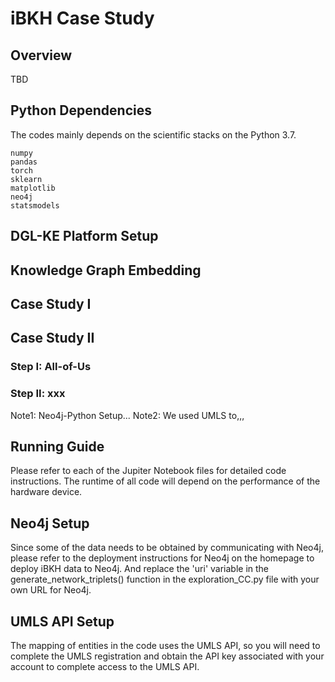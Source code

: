 # iBKH Case Study
## Overview
TBD

## Python Dependencies
The codes mainly depends on the scientific stacks on the Python 3.7.
```
numpy
pandas
torch
sklearn
matplotlib
neo4j
statsmodels
```

## DGL-KE Platform Setup

## Knowledge Graph Embedding

## Case Study I


## Case Study II
### Step I: All-of-Us

### Step II: xxx
Note1: Neo4j-Python Setup...
Note2: We used UMLS to,,,



## Running Guide
Please refer to each of the Jupiter Notebook files for detailed code instructions. The runtime of all code will depend on the performance of the hardware device. 
## Neo4j Setup
Since some of the data needs to be obtained by communicating with Neo4j, please refer to the deployment instructions for Neo4j on the homepage to deploy iBKH data to Neo4j. And replace the 'uri' variable in the generate_network_triplets() function in the exploration_CC.py file with your own URL for Neo4j.
## UMLS API Setup
The mapping of entities in the code uses the UMLS API, so you will need to complete the UMLS registration and obtain the API key associated with your account to complete access to the UMLS API.
